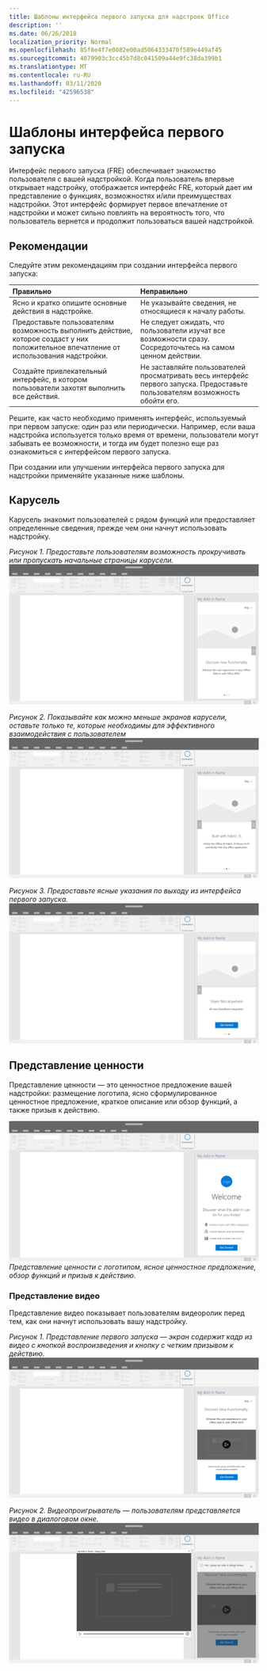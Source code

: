 ```yaml
---
title: Шаблоны интерфейса первого запуска для надстроек Office
description: ''
ms.date: 06/26/2018
localization_priority: Normal
ms.openlocfilehash: 85f8e4f7e0082e00ad5064333470f589e449af45
ms.sourcegitcommit: 4079903c3cc45b7d8c041509a44e9fc38da399b1
ms.translationtype: MT
ms.contentlocale: ru-RU
ms.lasthandoff: 03/11/2020
ms.locfileid: "42596538"
---
```

# <a name="first-run-experience-patterns"></a>Шаблоны интерфейса первого запуска

Интерфейс первого запуска (FRE) обеспечивает знакомство пользователя с вашей надстройкой. Когда пользователь впервые открывает надстройку, отображается интерфейс FRE, который дает им представление о функциях, возможностях и/или преимуществах надстройки. Этот интерфейс формирует первое впечатление от надстройки и может сильно повлиять на вероятность того, что пользователь вернется и продолжит пользоваться вашей надстройкой.

## <a name="best-practices"></a>Рекомендации


Следуйте этим рекомендациям при создании интерфейса первого запуска:

|Правильно|Неправильно|
|:------|:------|
|Ясно и кратко опишите основные действия в надстройке. | Не указывайте сведения, не относящиеся к началу работы.
|Предоставьте пользователям возможность выполнить действие, которое создаст у них положительное впечатление от использования надстройки. | Не следует ожидать, что пользователи изучат все возможности сразу. Сосредоточьтесь на самом ценном действии.
|Создайте привлекательный интерфейс, в котором пользователи захотят выполнить все действия. | Не заставляйте пользователей просматривать весь интерфейс первого запуска. Предоставьте пользователям возможность обойти его. |



Решите, как часто необходимо применять интерфейс, используемый при первом запуске: один раз или периодически. Например, если ваша надстройка используется только время от времени, пользователи могут забывать ее возможности, и тогда им будет полезно еще раз ознакомиться с интерфейсом первого запуска.



При создании или улучшении интерфейса первого запуска для надстройки применяйте указанные ниже шаблоны.



## <a name="carousel"></a>Карусель


Карусель знакомит пользователей с рядом функций или предоставляет определенные сведения, прежде чем они начнут использовать надстройку.

*Рисунок 1. Предоставьте пользователям возможность прокручивать или пропускать начальные страницы карусели.*
![Первый запуск — карусель: спецификации для области задач рабочего стола](../images/add-in-FRE-step-1.png)



*Рисунок 2. Показывайте как можно меньше экранов карусели, оставьте только те, которые необходимы для эффективного взаимодействия с пользователем*
![Первый запуск — карусель: спецификации для области задач рабочего стола](../images/add-in-FRE-step-2.png)


*Рисунок 3. Предоставьте ясные указания по выходу из интерфейса первого запуска.*
![Первый запуск — карусель: спецификации для области задач рабочего стола](../images/add-in-FRE-step-3.png)



## <a name="value-placemat"></a>Представление ценности

Представление ценности — это ценностное предложение вашей надстройки: размещение логотипа, ясно сформулированное ценностное предложение, краткое описание или обзор функций, а также призыв к действию.



![Первый запуск — представление ценности: спецификации для области задач рабочего стола](../images/add-in-FRE-value.png)
*Представление ценности с логотипом, ясное ценностное предложение, обзор функций и призыв к действию.*


### <a name="video-placemat"></a>Представление видео

Представление видео показывает пользователям видеоролик перед тем, как они начнут использовать вашу надстройку.


*Рисунок 1. Представление первого запуска — экран содержит кадр из видео с кнопкой воспроизведения и кнопку с четким призывом к действию.*![Представление видео: спецификации для области задач рабочего стола](../images/add-in-FRE-video.png)



*Рисунок 2. Видеопроигрыватель — пользователям представляется видео в диалоговом окне.*
![Представление видео: спецификации для области задач рабочего стола](../images/add-in-FRE-video-dialog.png)
